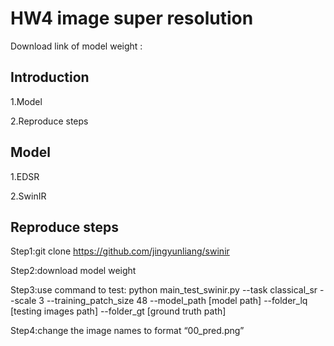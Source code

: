 # HW4 image super resolution
Download link of model weight :

## Introduction
1.Model

2.Reproduce steps
## Model
1.EDSR

2.SwinIR

## Reproduce steps
Step1:git clone https://github.com/jingyunliang/swinir 

Step2:download model weight

Step3:use command to test:
python main_test_swinir.py --task classical_sr --scale 3 --training_patch_size 48 --model_path [model path] --folder_lq [testing images path] --folder_gt [ground truth path]

Step4:change the image names to format “00_pred.png” 


